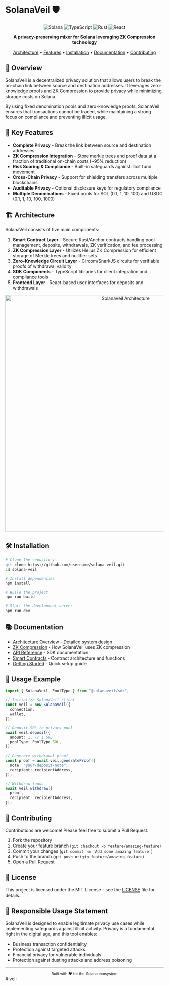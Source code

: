 # SolanaVeil 🛡️

<div align="center">

![Solana](https://img.shields.io/badge/Solana-black?style=for-the-badge&logo=solana)
![TypeScript](https://img.shields.io/badge/TypeScript-007ACC?style=for-the-badge&logo=typescript&logoColor=white)
![Rust](https://img.shields.io/badge/Rust-000000?style=for-the-badge&logo=rust&logoColor=white)
![React](https://img.shields.io/badge/React-20232A?style=for-the-badge&logo=react&logoColor=61DAFB)

**A privacy-preserving mixer for Solana leveraging ZK Compression technology**

[Architecture](#architecture) •
[Features](#key-features) •
[Installation](#installation) •
[Documentation](#documentation) •
[Contributing](#contributing)

</div>

## 🌟 Overview

SolanaVeil is a decentralized privacy solution that allows users to break the on-chain link between source and destination addresses. It leverages zero-knowledge proofs and ZK Compression to provide privacy while minimizing storage costs on Solana.

By using fixed denomination pools and zero-knowledge proofs, SolanaVeil ensures that transactions cannot be traced, while maintaining a strong focus on compliance and preventing illicit usage.

## 🔑 Key Features

- **Complete Privacy** - Break the link between source and destination addresses
- **ZK Compression Integration** - Store merkle trees and proof data at a fraction of traditional on-chain costs (~95% reduction)
- **Risk Scoring & Compliance** - Built-in safeguards against illicit fund movement
- **Cross-Chain Privacy** - Support for shielding transfers across multiple blockchains
- **Auditable Privacy** - Optional disclosure keys for regulatory compliance
- **Multiple Denominations** - Fixed pools for SOL (0.1, 1, 10, 100) and USDC (0.1, 1, 10, 100, 1000)

## 🏗️ Architecture

SolanaVeil consists of five main components:

1. **Smart Contract Layer** - Secure Rust/Anchor contracts handling pool management, deposits, withdrawals, ZK verification, and fee processing
2. **ZK Compression Layer** - Utilizes Helius ZK Compression for efficient storage of Merkle trees and nullifier sets
3. **Zero-Knowledge Circuit Layer** - Circom/SnarkJS circuits for verifiable proofs of withdrawal validity
4. **SDK Components** - TypeScript libraries for client integration and compliance tools
5. **Frontend Layer** - React-based user interfaces for deposits and withdrawals

<p align="center">
  <img src="docs/images/architecture.png" alt="SolanaVeil Architecture" width="750">
</p>

## 🛠️ Installation

```bash
# Clone the repository
git clone https://github.com/username/solana-veil.git
cd solana-veil

# Install dependencies
npm install

# Build the project
npm run build

# Start the development server
npm run dev
```

## 📚 Documentation

- [Architecture Overview](docs/architecture.md) - Detailed system design
- [ZK Compression](docs/zk-compression.md) - How SolanaVeil uses ZK compression
- [API Reference](docs/api-reference.md) - SDK documentation
- [Smart Contracts](docs/smart-contracts.md) - Contract architecture and functions
- [Getting Started](docs/getting-started.md) - Quick setup guide

## 📘 Usage Example

```typescript
import { SolanaVeil, PoolType } from "@solanaveil/sdk";

// Initialize SolanaVeil client
const veil = new SolanaVeil({
  connection,
  wallet,
});

// Deposit SOL to privacy pool
await veil.deposit({
  amount: 1, // 1 SOL
  poolType: PoolType.SOL,
});

// Generate withdrawal proof
const proof = await veil.generateProof({
  note: "your-deposit-note",
  recipient: recipientAddress,
});

// Withdraw funds
await veil.withdraw({
  proof,
  recipient: recipientAddress,
});
```

## 🤝 Contributing

Contributions are welcome! Please feel free to submit a Pull Request.

1. Fork the repository
2. Create your feature branch (`git checkout -b feature/amazing-feature`)
3. Commit your changes (`git commit -m 'Add some amazing feature'`)
4. Push to the branch (`git push origin feature/amazing-feature`)
5. Open a Pull Request

## 📜 License

This project is licensed under the MIT License - see the [LICENSE](LICENSE) file for details.

## 💼 Responsible Usage Statement

SolanaVeil is designed to enable legitimate privacy use cases while implementing safeguards against illicit activity. Privacy is a fundamental right in the digital age, and this tool enables:

- Business transaction confidentiality
- Protection against targeted attacks
- Financial privacy for vulnerable individuals
- Protection against dusting attacks and address poisoning

---

<div align="center">
  <sub>Built with ❤️ for the Solana ecosystem</sub>
</div>#   v e i l  
 